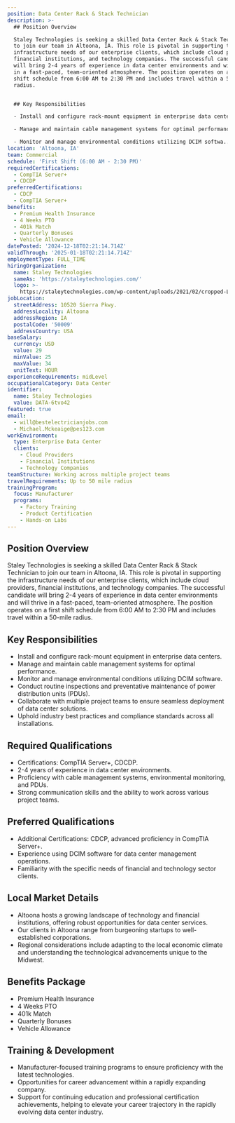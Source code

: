 ```yaml
---
position: Data Center Rack & Stack Technician
description: >-
  ## Position Overview

  Staley Technologies is seeking a skilled Data Center Rack & Stack Technician
  to join our team in Altoona, IA. This role is pivotal in supporting the
  infrastructure needs of our enterprise clients, which include cloud providers,
  financial institutions, and technology companies. The successful candidate
  will bring 2-4 years of experience in data center environments and will thrive
  in a fast-paced, team-oriented atmosphere. The position operates on a first
  shift schedule from 6:00 AM to 2:30 PM and includes travel within a 50-mile
  radius.


  ## Key Responsibilities

  - Install and configure rack-mount equipment in enterprise data centers.

  - Manage and maintain cable management systems for optimal performance.

  - Monitor and manage environmental conditions utilizing DCIM softwa...
location: 'Altoona, IA'
team: Commercial
schedule: 'First Shift (6:00 AM - 2:30 PM)'
requiredCertifications:
  - CompTIA Server+
  - CDCDP
preferredCertifications:
  - CDCP
  - CompTIA Server+
benefits:
  - Premium Health Insurance
  - 4 Weeks PTO
  - 401k Match
  - Quarterly Bonuses
  - Vehicle Allowance
datePosted: '2024-12-18T02:21:14.714Z'
validThrough: '2025-01-18T02:21:14.714Z'
employmentType: FULL_TIME
hiringOrganization:
  name: Staley Technologies
  sameAs: 'https://staleytechnologies.com/'
  logo: >-
    https://staleytechnologies.com/wp-content/uploads/2021/02/cropped-Logo_StaleyTechnologies.png
jobLocation:
  streetAddress: 10520 Sierra Pkwy.
  addressLocality: Altoona
  addressRegion: IA
  postalCode: '50009'
  addressCountry: USA
baseSalary:
  currency: USD
  value: 29
  minValue: 25
  maxValue: 34
  unitText: HOUR
experienceRequirements: midLevel
occupationalCategory: Data Center
identifier:
  name: Staley Technologies
  value: DATA-6tvo42
featured: true
email:
  - will@bestelectricianjobs.com
  - Michael.Mckeaige@pes123.com
workEnvironment:
  type: Enterprise Data Center
  clients:
    - Cloud Providers
    - Financial Institutions
    - Technology Companies
teamStructure: Working across multiple project teams
travelRequirements: Up to 50 mile radius
trainingProgram:
  focus: Manufacturer
  programs:
    - Factory Training
    - Product Certification
    - Hands-on Labs
---
```




## Position Overview
Staley Technologies is seeking a skilled Data Center Rack & Stack Technician to join our team in Altoona, IA. This role is pivotal in supporting the infrastructure needs of our enterprise clients, which include cloud providers, financial institutions, and technology companies. The successful candidate will bring 2-4 years of experience in data center environments and will thrive in a fast-paced, team-oriented atmosphere. The position operates on a first shift schedule from 6:00 AM to 2:30 PM and includes travel within a 50-mile radius.

## Key Responsibilities
- Install and configure rack-mount equipment in enterprise data centers.
- Manage and maintain cable management systems for optimal performance.
- Monitor and manage environmental conditions utilizing DCIM software.
- Conduct routine inspections and preventative maintenance of power distribution units (PDUs).
- Collaborate with multiple project teams to ensure seamless deployment of data center solutions.
- Uphold industry best practices and compliance standards across all installations.

## Required Qualifications
- Certifications: CompTIA Server+, CDCDP.
- 2-4 years of experience in data center environments.
- Proficiency with cable management systems, environmental monitoring, and PDUs.
- Strong communication skills and the ability to work across various project teams.

## Preferred Qualifications
- Additional Certifications: CDCP, advanced proficiency in CompTIA Server+.
- Experience using DCIM software for data center management operations.
- Familiarity with the specific needs of financial and technology sector clients.

## Local Market Details
- Altoona hosts a growing landscape of technology and financial institutions, offering robust opportunities for data center services.
- Our clients in Altoona range from burgeoning startups to well-established corporations.
- Regional considerations include adapting to the local economic climate and understanding the technological advancements unique to the Midwest.

## Benefits Package
- Premium Health Insurance
- 4 Weeks PTO
- 401k Match
- Quarterly Bonuses
- Vehicle Allowance

## Training & Development
- Manufacturer-focused training programs to ensure proficiency with the latest technologies.
- Opportunities for career advancement within a rapidly expanding company.
- Support for continuing education and professional certification achievements, helping to elevate your career trajectory in the rapidly evolving data center industry.